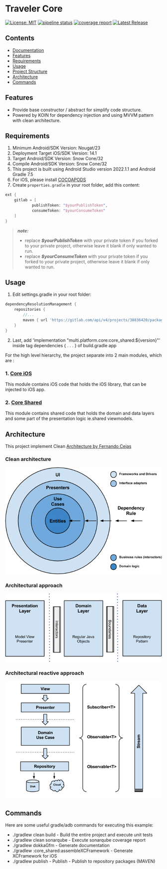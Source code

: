 # Traveler Core

[![License: MIT](https://img.shields.io/badge/License-MIT-yellow.svg)](https://opensource.org/licenses/MIT) [![pipeline status](https://gitlab.com/tossaro/kotlin-multi-platform-core/badges/main/pipeline.svg)](https://gitlab.com/tossaro/kotlin-multi-platform-core/-/commits/main) [![coverage report](https://gitlab.com/tossaro/kotlin-multi-platform-core/badges/main/coverage.svg)](https://gitlab.com/tossaro/kotlin-multi-platform-core/-/commits/main) [![Latest Release](https://gitlab.com/tossaro/kotlin-multi-platform-core/-/badges/release.svg)](https://gitlab.com/tossaro/kotlin-multi-platform-core/-/releases)

## Contents

- [Documentation](https://gitlab.com/tossaro/kotlin-multi-platform-core/tree/main/docs)
- [Features](#features)
- [Requirements](#requirements)
- [Usage](#usage)
- [Project Structure](#project-structure)
- [Architecture](#architecture)
- [Commands](#commands)

## Features

- Provide base constructor / abstract for simplify code structure.
- Powered by KOIN for dependency injection and using MVVM pattern with clean architecture.

## Requirements

1. Minimum Android/SDK Version: Nougat/23
2. Deployment Target iOS/SDK Version: 14.1
3. Target Android/SDK Version: Snow Cone/32
4. Compile Android/SDK Version: Snow Cone/32
5. This project is built using Android Studio version 2022.1.1 and Android Gradle 7.5
6. For iOS, please install [COCOAPODS](https://cocoapods.org/)
7. Create `properties.gradle` in your root folder, add this content:
```groovy
ext {
    gitlab = [
            publishToken: "$yourPublishToken",
            consumeToken: "$yourConsumeToken"
    ]
}
```
> ***note:***
>- replace ***$yourPublishToken*** with your private token if you forked to your private project, otherwise leave it blank if only wanted to run.
>- replace ***$yourConsumeToken*** with your private token if you forked to your private project, otherwise leave it blank if only wanted to run.

## Usage

1. Edit settings.gradle in your root folder:

```groovy
dependencyResolutionManagement {
    repositories {
        //...
        maven { url 'https://gitlab.com/api/v4/projects/38836420/packages/maven' }
    }
}
```

2. Last, add 'implementation "multi.platform.core:core_shared:${version}"' inside tag
   dependencies { . . . } of build.gradle app

For the high level hierarchy, the project separate into 2 main modules, which are :

### 1. [Core iOS](https://gitlab.com/tossaro/kotlin-multi-platform-core/tree/main/core_ios)
This module contains iOS code that holds the iOS library, that can be injected to iOS app.

### 2. [Core Shared](https://gitlab.com/tossaro/kotlin-multi-platform-core/tree/main/core_shared)
This module contains shared code that holds the domain and data layers and some part of the presentation logic ie.shared viewmodels.

## Architecture

This project implement
Clean [Architecture by Fernando Cejas](https://github.com/android10/Android-CleanArchitecture)

### Clean architecture

![Image Clean architecture](/resources/clean_architecture.png)

### Architectural approach

![Image Architectural approach](/resources/clean_architecture_layers.png)

### Architectural reactive approach

![Image Architectural reactive approach](/resources/clean_architecture_layers_details.png)

## Commands

Here are some useful gradle/adb commands for executing this example:

* ./gradlew clean build - Build the entire project and execute unit tests
* ./gradlew clean sonarqube - Execute sonarqube coverage report
* ./gradlew dokkaGfm - Generate documentation
* ./gradlew :core_shared:assembleXCFramework - Generate XCFramework for iOS
* ./gradlew publish - Publish - Publish to repository packages (MAVEN)